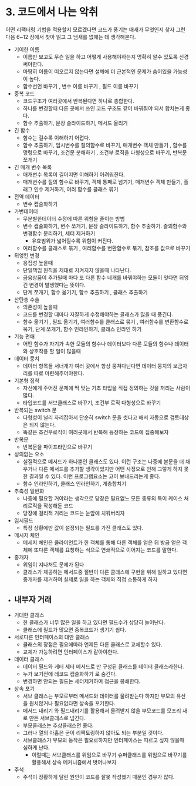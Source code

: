 # 3. 코드에서 나는 악취

어떤 리팩터링 기법을 적용할지 모르겠다면 코드가 풍기는 매새가 무엇인지 찾자 그런 다음 6~12 장에서 찾아 읽고 그 냄새를 없애는 데 생각해본다.

- 기이한 이름
  - 이름만 보고도 무슨 일을 하고 어떻게 사용해야하는지 명확히 알수 있도록 신경써야한다.
  - 마땅히 이름이 떠오르지 않는다면 설꼐에 더 근본적인 문제가 숨어있을 가능성이 높다.
  - 함수선언 바꾸기 , 변수 이름 바꾸기 , 필드 이름 바꾸기
- 중복 코드
  - 코드구조가 여러곳에서 반복된다면 하나로 총합한다.
  - 하나를 변경할때 다른 곳에서 쓰인 코드 구조도 같이 바꿔줘야 되서 합치는게 좋다.
  - 함수 추출하기, 문장 슬라이드하기, 메서드 올리기
- 긴 함수
  - 함수는 길수록 이해하기 어렵다.
  - 함수 추출하기, 임시변수를 질의함수로 바꾸기, 매개변수 객체 만들기 , 함수를 명령으로 바꾸기, 조건문 분해하기 , 조건부 로직을 다형성으로 바꾸기, 반복문 쪼개기
- 긴 매개 변수 목록
  - 매개변수 목록이 길어지면 이해하기 어려워진다.
  - 매개변수를 질의 함수로 바꾸기, 객체 통째로 넘기기, 매개변수 객체 만들기, 플래그 인수 제거하기, 여러 함수를 클래스 묶기
- 전역 데이터
  - 변수 캡술화하기
- 가변데이터
  - 무분별한데이터 수정에 따른 위험을 줄이는 방법
  - 변수 캡슐화하기, 변수 쪼개기, 문장 슬라이드하기, 함수 추출하기. 즐의함수와 변경함수 분리하기, 세터 제거하기
    - 유효범위가 넓어질수록 위험이 커진다.
  - 여러함수를 클래스로 묶기 , 여러함수를 변환함수로 붂기, 참조를 값으로 바꾸기
- 뒤엉킨 변경
  - 응집성 높을때
  - 단일책임 원칙을 제대로 지켜지지 않을때 나타난다.
  - 금융상품이 추가될때 마다 또 다른 함수 네개를 바꿔야하는 모듈이 잇다면 뒤엉킨 변경이 발생했다는 뜻이다.
  - 단계 쪼개기, 함수 옮기기, 함수 추출하기 , 클래스 추출하기
- 산탄총 수술
  - 의존성이 높을때
  - 코드를 변경할 때마다 자잘하게 수정해야하는 클래스가 많을 때 풍긴다.
  - 함수 옮기기 , 필드 옮기기, 여러함수를 클래스로 묶기 , 여러함수를 변환함수로 묶기, 단계 쪼개기, 함수 인라인하기, 클래스 인라인 하기
- 기능 편애
  - 어떤 함수가 자기가 속한 모듈의 함수나 데이터보다 다른 모듈의 함수나 데이터와 상호작용 할 일이 많을때
- 데이터 뭉치
  - 데이터 항목들 서너개가 여러 곳에서 항상 뭉쳐다닌다면 데이터 뭉치의 보금자리를 따로 마련해주어야한다.
- 기본형 집착
  - 자신에게 주어진 문제에 딱 맞는 기초 타입을 직접 정의하는 것을 꺼리는 사람이 많다.
  - 타입코드를 서브클래스로 바꾸기, 조건부 로직 다형성으로 바꾸기
- 반복되는 switch 문
  - 다형성이 널리 자리잡아서 단순히 switch 문을 썻다고 해서 자동으로 검토대상은 되지 않는다.
  - 똑같은 조건부로직이 여러곳에서 반복해 등장하는 코드에 집중해보자
- 반복문
  - 반복문을 파이프라인으로 바꾸기
- 성의없는 요소
  - 실질적으로 메서드가 하나뿐인 클래스도 있다. 이런 구조는 나중에 본문을 더 채우거나 다른 메서드를 추가할 생각이었지만 어떤 사정으로 인해 그렇게 하지 못한 결과일 수 있다. 이런 프로그램요소는 고이 보내드리는게 좋다.
  - 함수 인라인하기, 클래스 인라인하기, 계층합치기
- 추측성 일반화
  - 나중에 필요할 거야라는 생각으로 당장은 필요없느 모든 종류의 특이 케이스 처리로직을 작성해둔 코드
  - 당장에 걸리적 거리는 코드는 눈앞에 치워버리자
- 임시필드
  - 특정 상황에만 값이 설정되는 필드를 가진 클래스도 있다.
- 메시지 체인
  - 메세지 체인은 클라이언트가 한 객체를 통해 다른 객체를 얻은 뒤 방금 얻은 객체에 또다른 객체를 요청하는 식으로 연쇄적으로 이어지는 코드를 말한다.
- 중개자
  - 위임이 지나쳐도 문제가 된다
  - 클래스가 제공하는 메서드중 절반이 다른 클래스에 구현을 위해 일하고 있다면 중개자를 제거하여 실제로 일을 하는 객체와 직접 소통하게 하자
- 내부자 거래
  -
- 거대한 클래스
  - 한 클래스가 너무 많은 일을 하고 있다면 필드수가 상당히 늘어난다.
  - 클래스에 필드가 많으면 중복코드가 생기기 쉽다.
- 서로다른 인터페이스의 대안 클래스
  - 클래스의 장점은 필요에따라 언제든 다른 클래스로 교체할수 있다.
  - 교체가 가능하려면 인터페이스가 같아야한다.
- 데이터 클래스
  - 데이터 필드와 게터 세터 메서드로 만 구성된 클래스를 데이터 클래스라한다.
  - 누가 보기전에 레코드 캡슐화하기 로 숨긴다.
  - 변경하면 안되는 필드는 세터제거하여 접근을 봉쇄한다.
- 상속 포기
  - 서브 클래스는 부모로부터 메서드와 데이터를 물려받는다 하지만 부모의 유산을 원치않거나 필요없다면 상속을 포기한다.
  - 메서드 내리기 와 필드내리기를 활용해서 물려받지 않을 부모코드를 모조리 새로 만든 서브클래스로 넘긴다.
  - 부모클래스는 추상클래스면 좋다.
  - 그러나 열의 아홉은 굳이 리팩토링하지 않아도 되는 부분일 것이다.
  - 서브클래스가 부모의 동작은 필요로하지만 인터페이스는 따르고 싶지 않을때 심하게 난다.
    - 이럴때는 서브클래스를 위임으로 바꾸기 슈퍼클래스를 위임으로 바꾸기를 활용해서 상속 메커니즘에서 벗어나보자
- 주석
  - 주석이 장황하게 달린 원인이 코드를 잘못 작성했기 때문인 경우가 많다.
